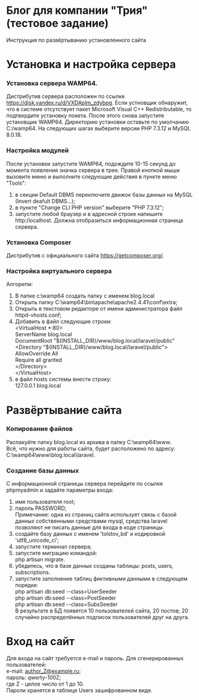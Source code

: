 # Блог для компании "Трия" (тестовое задание)
Инструкция по развёртыванию установленного сайта
# Установка и настройка сервера
### Установка сервера WAMP64. 
Дистрибутив сервера расположен по ссылке https://disk.yandex.ru/d/VXDAplm_zdybpg. Если устновщик обнаружит, что в системе отсутствует пакет Microsoft Visual C++ Redistributable, то подтвердите установку покета. После этого снова запустите установщик WAMP64.
Директорию установки оставьте по умолчанию C:/wamp64. На следующих шагах выберите версии PHP 7.3.12 и MySQL 8.0.18.
### Настройка модулей
После установки запустите WAMP64, подождите 10-15 секунд до момента появления значка сервера в трее. Правой кнопкой мыши вызовите меню и выполните следующие действия в пункте меню "Tools":
1) в секции Default DBMS переключите движок базы данных на MySQL (Invert deafult DBMS...);
2) в пункте "Change CLI PHP version" выберите "PHP 7.3.12";
3) запустите любой браузер и в адресной строке напишите http:/localhost.
Должна отобразиться информационная страница сервера.
### Установка Composer
Дистрибутив с официального сайта https://getcomposer.org/. 
### Настройка виртуального сервера
Алгоритм:
1) В папке c:\wamp64 создать папку с именем blog.local
2) Открыть папку C:\wamp64\bin\apache\apache2.4.41\conf\extra\;
3) Открыть в текстовом редакторе от имени администратора файл httpd-vhosts.conf;
4) Добавить в файл следующие строки:  
<VirtualHost *:80>  
ServerName blog.local  
DocumentRoot "${INSTALL_DIR}/www/blog.local/laravel/public"  
<Directory "${INSTALL_DIR}/www/blog.local/laravel/public">  
AllowOverride All  
Require all granted  
<\/Directory>  
<\/VirtualHost>  
5) в файл hosts системы внести строку:  
    127.0.0.1 blog.local 
# Развёртывание сайта
### Копирование файлов
Распакуйте папку blog.local из архива в папку C:\wamp64\www\.  
Всё, что нужно для работы сайта, будет расположено по адресу:  
C:\wamp64\www\blog.local\laravel\.
### Создание базы данных
С информационной страницы сервера перейдите по ссылке phpmyadmin и задайте параметры входа:
1) имя пользователя root;
2) пароль PASSWORD;  
Примечание: одна из страниц сайта использует связь с базой данных собственными средствами mysql, средства laravel позволяют не писать данные для входа в коде страницы.
3) создайте базу данных с именем 'tolstov_bd' и кодировкой 'utf8_unicode_ci';
4) запустите терминал сервера;
5) запустите миграцию командой:  
    php artisan migrate.  
6) убедитесь, что в базе данных созданы таблицы: posts, users, subscriptions. 
7) запустите заполнение таблиц фиктивными данными в следующем порядке:  
    php artisan db:seed --class=UserSeeder  
    php artisan db:seed --class=PostSeeder  
    php artisan db:seed --class=SubsSeeder  
В результате в БД появятся 10 пользователей сайта, 20 постов; 20 случайно распределённых подписок пользователей друг на друга.
# Вход на сайт
Для входа на сайт требуется e-mail и пароль. Для сгенерированных пользователей:  
e-mail: author_Z@example.ru;  
пароль: qwerty-100Z;  
где Z - целое число от 1 до 10.  
Пароли хранятся в таблице Users зашифрованном виде.
